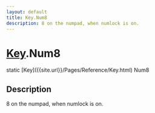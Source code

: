 ```yaml
---
layout: default
title: Key.Num8
description: 8 on the numpad, when numlock is on.
---
```

# [Key]({{site.url}}/Pages/Reference/Key.html).Num8

<div class='signature' markdown='1'>
static [Key]({{site.url}}/Pages/Reference/Key.html) Num8
</div>

## Description
8 on the numpad, when numlock is on.

